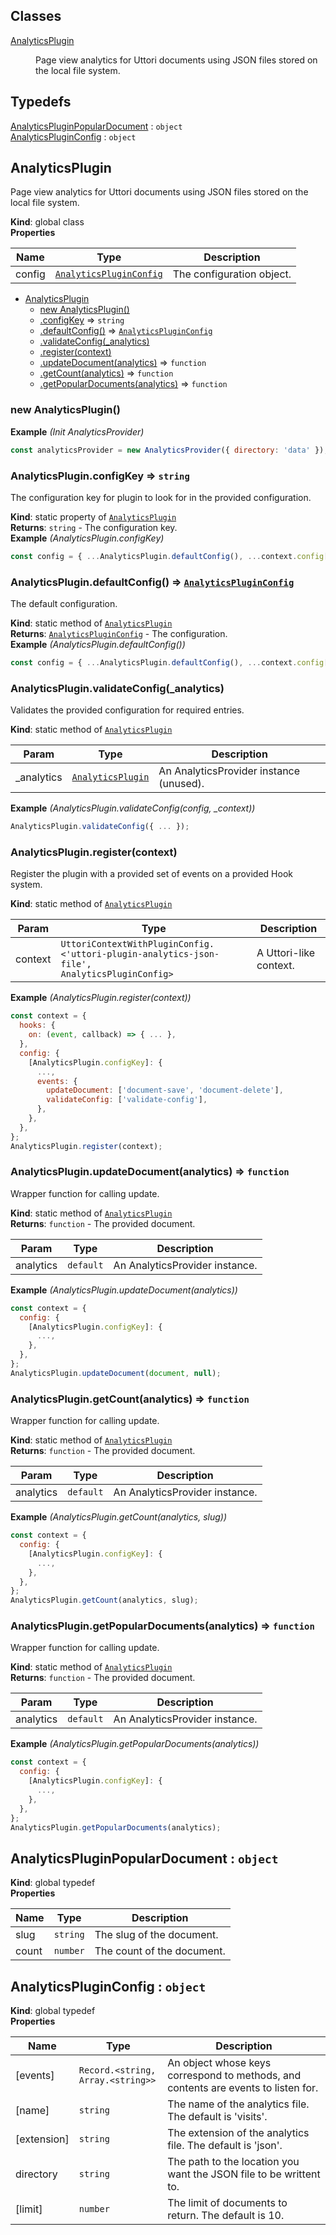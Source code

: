 ## Classes

<dl>
<dt><a href="#AnalyticsPlugin">AnalyticsPlugin</a></dt>
<dd><p>Page view analytics for Uttori documents using JSON files stored on the local file system.</p>
</dd>
</dl>

## Typedefs

<dl>
<dt><a href="#AnalyticsPluginPopularDocument">AnalyticsPluginPopularDocument</a> : <code>object</code></dt>
<dd></dd>
<dt><a href="#AnalyticsPluginConfig">AnalyticsPluginConfig</a> : <code>object</code></dt>
<dd></dd>
</dl>

<a name="AnalyticsPlugin"></a>

## AnalyticsPlugin
Page view analytics for Uttori documents using JSON files stored on the local file system.

**Kind**: global class  
**Properties**

| Name | Type | Description |
| --- | --- | --- |
| config | [<code>AnalyticsPluginConfig</code>](#AnalyticsPluginConfig) | The configuration object. |


* [AnalyticsPlugin](#AnalyticsPlugin)
    * [new AnalyticsPlugin()](#new_AnalyticsPlugin_new)
    * [.configKey](#AnalyticsPlugin.configKey) ⇒ <code>string</code>
    * [.defaultConfig()](#AnalyticsPlugin.defaultConfig) ⇒ [<code>AnalyticsPluginConfig</code>](#AnalyticsPluginConfig)
    * [.validateConfig(_analytics)](#AnalyticsPlugin.validateConfig)
    * [.register(context)](#AnalyticsPlugin.register)
    * [.updateDocument(analytics)](#AnalyticsPlugin.updateDocument) ⇒ <code>function</code>
    * [.getCount(analytics)](#AnalyticsPlugin.getCount) ⇒ <code>function</code>
    * [.getPopularDocuments(analytics)](#AnalyticsPlugin.getPopularDocuments) ⇒ <code>function</code>

<a name="new_AnalyticsPlugin_new"></a>

### new AnalyticsPlugin()
**Example** *(Init AnalyticsProvider)*  
```js
const analyticsProvider = new AnalyticsProvider({ directory: 'data' });
```
<a name="AnalyticsPlugin.configKey"></a>

### AnalyticsPlugin.configKey ⇒ <code>string</code>
The configuration key for plugin to look for in the provided configuration.

**Kind**: static property of [<code>AnalyticsPlugin</code>](#AnalyticsPlugin)  
**Returns**: <code>string</code> - The configuration key.  
**Example** *(AnalyticsPlugin.configKey)*  
```js
const config = { ...AnalyticsPlugin.defaultConfig(), ...context.config[AnalyticsPlugin.configKey] };
```
<a name="AnalyticsPlugin.defaultConfig"></a>

### AnalyticsPlugin.defaultConfig() ⇒ [<code>AnalyticsPluginConfig</code>](#AnalyticsPluginConfig)
The default configuration.

**Kind**: static method of [<code>AnalyticsPlugin</code>](#AnalyticsPlugin)  
**Returns**: [<code>AnalyticsPluginConfig</code>](#AnalyticsPluginConfig) - The configuration.  
**Example** *(AnalyticsPlugin.defaultConfig())*  
```js
const config = { ...AnalyticsPlugin.defaultConfig(), ...context.config[AnalyticsPlugin.configKey] };
```
<a name="AnalyticsPlugin.validateConfig"></a>

### AnalyticsPlugin.validateConfig(_analytics)
Validates the provided configuration for required entries.

**Kind**: static method of [<code>AnalyticsPlugin</code>](#AnalyticsPlugin)  

| Param | Type | Description |
| --- | --- | --- |
| _analytics | [<code>AnalyticsPlugin</code>](#AnalyticsPlugin) | An AnalyticsProvider instance (unused). |

**Example** *(AnalyticsPlugin.validateConfig(config, _context))*  
```js
AnalyticsPlugin.validateConfig({ ... });
```
<a name="AnalyticsPlugin.register"></a>

### AnalyticsPlugin.register(context)
Register the plugin with a provided set of events on a provided Hook system.

**Kind**: static method of [<code>AnalyticsPlugin</code>](#AnalyticsPlugin)  

| Param | Type | Description |
| --- | --- | --- |
| context | <code>UttoriContextWithPluginConfig.&lt;&#x27;uttori-plugin-analytics-json-file&#x27;, AnalyticsPluginConfig&gt;</code> | A Uttori-like context. |

**Example** *(AnalyticsPlugin.register(context))*  
```js
const context = {
  hooks: {
    on: (event, callback) => { ... },
  },
  config: {
    [AnalyticsPlugin.configKey]: {
      ...,
      events: {
        updateDocument: ['document-save', 'document-delete'],
        validateConfig: ['validate-config'],
      },
    },
  },
};
AnalyticsPlugin.register(context);
```
<a name="AnalyticsPlugin.updateDocument"></a>

### AnalyticsPlugin.updateDocument(analytics) ⇒ <code>function</code>
Wrapper function for calling update.

**Kind**: static method of [<code>AnalyticsPlugin</code>](#AnalyticsPlugin)  
**Returns**: <code>function</code> - The provided document.  

| Param | Type | Description |
| --- | --- | --- |
| analytics | <code>default</code> | An AnalyticsProvider instance. |

**Example** *(AnalyticsPlugin.updateDocument(analytics))*  
```js
const context = {
  config: {
    [AnalyticsPlugin.configKey]: {
      ...,
    },
  },
};
AnalyticsPlugin.updateDocument(document, null);
```
<a name="AnalyticsPlugin.getCount"></a>

### AnalyticsPlugin.getCount(analytics) ⇒ <code>function</code>
Wrapper function for calling update.

**Kind**: static method of [<code>AnalyticsPlugin</code>](#AnalyticsPlugin)  
**Returns**: <code>function</code> - The provided document.  

| Param | Type | Description |
| --- | --- | --- |
| analytics | <code>default</code> | An AnalyticsProvider instance. |

**Example** *(AnalyticsPlugin.getCount(analytics, slug))*  
```js
const context = {
  config: {
    [AnalyticsPlugin.configKey]: {
      ...,
    },
  },
};
AnalyticsPlugin.getCount(analytics, slug);
```
<a name="AnalyticsPlugin.getPopularDocuments"></a>

### AnalyticsPlugin.getPopularDocuments(analytics) ⇒ <code>function</code>
Wrapper function for calling update.

**Kind**: static method of [<code>AnalyticsPlugin</code>](#AnalyticsPlugin)  
**Returns**: <code>function</code> - The provided document.  

| Param | Type | Description |
| --- | --- | --- |
| analytics | <code>default</code> | An AnalyticsProvider instance. |

**Example** *(AnalyticsPlugin.getPopularDocuments(analytics))*  
```js
const context = {
  config: {
    [AnalyticsPlugin.configKey]: {
      ...,
    },
  },
};
AnalyticsPlugin.getPopularDocuments(analytics);
```
<a name="AnalyticsPluginPopularDocument"></a>

## AnalyticsPluginPopularDocument : <code>object</code>
**Kind**: global typedef  
**Properties**

| Name | Type | Description |
| --- | --- | --- |
| slug | <code>string</code> | The slug of the document. |
| count | <code>number</code> | The count of the document. |

<a name="AnalyticsPluginConfig"></a>

## AnalyticsPluginConfig : <code>object</code>
**Kind**: global typedef  
**Properties**

| Name | Type | Description |
| --- | --- | --- |
| [events] | <code>Record.&lt;string, Array.&lt;string&gt;&gt;</code> | An object whose keys correspond to methods, and contents are events to listen for. |
| [name] | <code>string</code> | The name of the analytics file. The default is 'visits'. |
| [extension] | <code>string</code> | The extension of the analytics file. The default is 'json'. |
| directory | <code>string</code> | The path to the location you want the JSON file to be writtent to. |
| [limit] | <code>number</code> | The limit of documents to return. The default is 10. |

